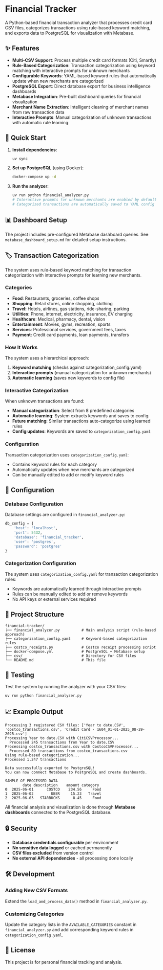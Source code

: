 # Financial Tracker

A Python-based financial transaction analyzer that processes credit card CSV files, categorizes transactions using rule-based keyword matching, and exports data to PostgreSQL for visualization with Metabase.

## ✨ Features

- **Multi-CSV Support**: Process multiple credit card formats (Citi, Smartly)
- **Rule-Based Categorization**: Transaction categorization using keyword matching with interactive prompts for unknown merchants
- **Configurable Keywords**: YAML-based keyword rules that automatically update when new merchants are categorized
- **PostgreSQL Export**: Direct database export for business intelligence dashboards
- **Metabase Integration**: Pre-built dashboard queries for financial visualization
- **Merchant Name Extraction**: Intelligent cleaning of merchant names from raw transaction data
- **Interactive Prompts**: Manual categorization of unknown transactions with automatic rule learning

## 🚀 Quick Start

1. **Install dependencies**:
   ```bash
   uv sync
   ```

2. **Set up PostgreSQL** (using Docker):
   ```bash
   docker-compose up -d
   ```

3. **Run the analyzer**:
   ```bash
   uv run python financial_analyzer.py
   # Interactive prompts for unknown merchants are enabled by default
   # Categorized transactions are automatically saved to YAML config
   ```

## 📊 Dashboard Setup

The project includes pre-configured Metabase dashboard queries. See `metabase_dashboard_setup.md` for detailed setup instructions.

## 🏷️ Transaction Categorization

The system uses rule-based keyword matching for transaction categorization with interactive prompts for learning new merchants.

### Categories
- **Food**: Restaurants, groceries, coffee shops
- **Shopping**: Retail stores, online shopping, clothing
- **Travel**: Hotels, airlines, gas stations, ride-sharing, parking
- **Utilities**: Phone, internet, electricity, insurance, EV charging
- **Healthcare**: Medical, pharmacy, dental, vision
- **Entertainment**: Movies, gyms, recreation, sports
- **Services**: Professional services, government fees, taxes
- **Payment**: Credit card payments, loan payments, transfers

### How It Works
The system uses a hierarchical approach:
1. **Keyword matching** (checks against categorization_config.yaml)
2. **Interactive prompts** (manual categorization for unknown merchants)
3. **Automatic learning** (saves new keywords to config file)

### Interactive Categorization
When unknown transactions are found:
- **Manual categorization**: Select from 8 predefined categories
- **Automatic learning**: System extracts keywords and saves to config
- **Future matching**: Similar transactions auto-categorize using learned rules
- **Config updates**: Keywords are saved to `categorization_config.yaml`

### Configuration
Transaction categorization uses `categorization_config.yaml`:
- Contains keyword rules for each category
- Automatically updates when new merchants are categorized
- Can be manually edited to add or modify keyword rules

## 🔧 Configuration

### Database Configuration
Database settings are configured in `financial_analyzer.py`:
```python
db_config = {
    'host': 'localhost',
    'port': 5432,
    'database': 'financial_tracker',
    'user': 'postgres',
    'password': 'postgres'
}
```

### Categorization Configuration
The system uses `categorization_config.yaml` for transaction categorization rules:
- Keywords are automatically learned through interactive prompts
- Rules can be manually edited to add or remove keywords
- No API keys or external services required

## 📁 Project Structure

```
financial-tracker/
├── financial_analyzer.py          # Main analysis script (rule-based approach)
├── categorization_config.yaml     # Keyword-based categorization rules
├── costco_receipts.py             # Costco receipt processing script
├── docker-compose.yml             # PostgreSQL + Metabase setup
├── csv/                           # Directory for CSV files
└── README.md                      # This file
```

## 🧪 Testing

Test the system by running the analyzer with your CSV files:
```bash
uv run python financial_analyzer.py
```

## 📈 Example Output

```
Processing 3 registered CSV files: ['Year to date.CSV', 'costco_transactions.csv', 'Credit Card - 1604_01-01-2025_08-29-2025.csv']
Processing Year to date.CSV with CitiCSVProcessor...
  Processed 245 transactions from Year to date.CSV
Processing costco_transactions.csv with CostcoCSVProcessor...
  Processed 89 transactions from costco_transactions.csv
Using rule-based categorization...
Processed 1,247 transactions

Data successfully exported to PostgreSQL!
You can now connect Metabase to PostgreSQL and create dashboards.

SAMPLE OF PROCESSED DATA
        date description    amount category
0  2025-06-01      COSTCO    234.56     Food
1  2025-06-02        UBER     15.23   Travel
2  2025-06-03   STARBUCKS      8.45     Food
```

All financial analysis and visualization is done through **Metabase dashboards** connected to the PostgreSQL database.

## 🔒 Security

- **Database credentials configurable** per environment
- **No sensitive data logged** or cached permanently
- **CSV files excluded** from version control
- **No external API dependencies** - all processing done locally

## 🛠 Development

### Adding New CSV Formats
Extend the `load_and_process_data()` method in `financial_analyzer.py`.

### Customizing Categories
Update the category lists in the `AVAILABLE_CATEGORIES` constant in `financial_analyzer.py` and add corresponding keyword rules in `categorization_config.yaml`.

## 📄 License

This project is for personal financial tracking and analysis.